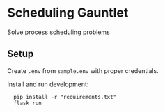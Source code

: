 # Scheduling Gauntlet

Solve process scheduling problems

## Setup

Create `.env` from `sample.env` with proper credentials.

Install and run development:

      pip install -r "requirements.txt"
      flask run